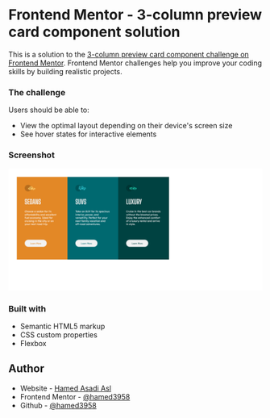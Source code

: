 # Frontend Mentor - 3-column preview card component solution
This is a solution to the [3-column preview card component challenge on Frontend Mentor](https://www.frontendmentor.io/challenges/3column-preview-card-component-pH92eAR2-). Frontend Mentor challenges help you improve your coding skills by building realistic projects. 

### The challenge
Users should be able to:
- View the optimal layout depending on their device's screen size
- See hover states for interactive elements

### Screenshot
![](Screenshot-3-column-preview-card-component.png)

### Built with
- Semantic HTML5 markup
- CSS custom properties
- Flexbox

## Author
- Website - [Hamed Asadi Asl](http://hamedasadiasl.ir/)
- Frontend Mentor - [@hamed3958](https://www.frontendmentor.io/profile/hamed3958)
- Github - [@hamed3958](https://github.com/hamed3958)


